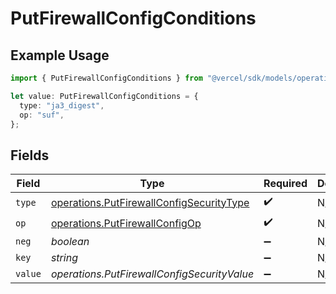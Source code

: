 # PutFirewallConfigConditions

## Example Usage

```typescript
import { PutFirewallConfigConditions } from "@vercel/sdk/models/operations/putfirewallconfig.js";

let value: PutFirewallConfigConditions = {
  type: "ja3_digest",
  op: "suf",
};
```

## Fields

| Field                                                                                                | Type                                                                                                 | Required                                                                                             | Description                                                                                          |
| ---------------------------------------------------------------------------------------------------- | ---------------------------------------------------------------------------------------------------- | ---------------------------------------------------------------------------------------------------- | ---------------------------------------------------------------------------------------------------- |
| `type`                                                                                               | [operations.PutFirewallConfigSecurityType](../../models/operations/putfirewallconfigsecuritytype.md) | :heavy_check_mark:                                                                                   | N/A                                                                                                  |
| `op`                                                                                                 | [operations.PutFirewallConfigOp](../../models/operations/putfirewallconfigop.md)                     | :heavy_check_mark:                                                                                   | N/A                                                                                                  |
| `neg`                                                                                                | *boolean*                                                                                            | :heavy_minus_sign:                                                                                   | N/A                                                                                                  |
| `key`                                                                                                | *string*                                                                                             | :heavy_minus_sign:                                                                                   | N/A                                                                                                  |
| `value`                                                                                              | *operations.PutFirewallConfigSecurityValue*                                                          | :heavy_minus_sign:                                                                                   | N/A                                                                                                  |